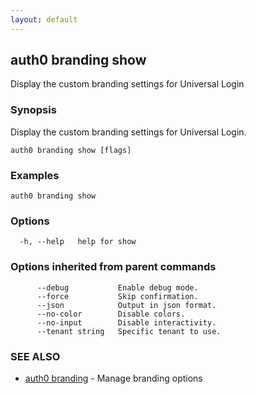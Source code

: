 ```yaml
---
layout: default
---
```

## auth0 branding show

Display the custom branding settings for Universal Login

### Synopsis

Display the custom branding settings for Universal Login.

```
auth0 branding show [flags]
```

### Examples

```
auth0 branding show
```

### Options

```
  -h, --help   help for show
```

### Options inherited from parent commands

```
      --debug           Enable debug mode.
      --force           Skip confirmation.
      --json            Output in json format.
      --no-color        Disable colors.
      --no-input        Disable interactivity.
      --tenant string   Specific tenant to use.
```

### SEE ALSO

* [auth0 branding](auth0_branding.md)	 - Manage branding options


